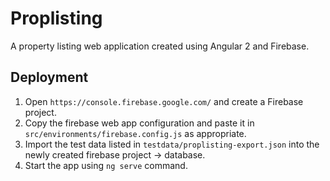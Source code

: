 # Proplisting

A property listing web application created using Angular 2 and Firebase.

## Deployment

1. Open `https://console.firebase.google.com/` and create a Firebase project.
2. Copy the firebase web app configuration and paste it in `src/environments/firebase.config.js` as appropriate.
3. Import the test data listed in `testdata/proplisting-export.json` into the newly created firebase project -> database.
4. Start the app using `ng serve` command.